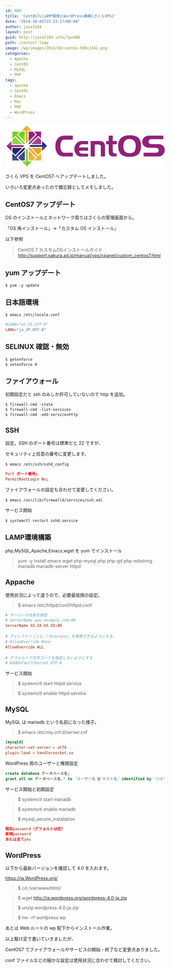 ```yaml
---
id: 988
title: 'CentOS7にLAMP環境とWordPress構築[さくらVPS]'
date: "2014-10-05T15:23:17+00:00"
author: jaxx2104
layout: post
guid: http://jaxx2104.info/?p=988
path: /centos7-lamp
image: /wp/images/2014/10/centos-500x1341.png
categories:
  - Apache
  - CentOS
  - MySQL
  - PHP
tags:
  - apache
  - CentOS
  - Emacs
  - Mac
  - PHP
  - WordPress
---
```

<img src="./centos.png" />


さくら VPS を CentOS7 へアップデートしました。

いろいろ変更点あったので備忘録としてメモしました。

## CentOS7 アップデート

OS のインストールとネットワーク周りはさくらの管理画面から。

「OS 再インストール」->「カスタム OS インストール」

<!--more-->

以下参照


> CentOS 7 カスタムOSインストールガイド
> http://support.sakura.ad.jp/manual/vps/cpanel/custom_centos7.html


## yum アップデート

```
$ yum -y update
```

## 日本語環境

```
$ emacs /etc/locale.conf
```

```conf
#LANG="en_US.UTF-8"
LANG="ja_JP.UTF-8"
```

## SELINUX 確認・無効

```
$ getenforce
$ setenforce 0
```

## ファイアウォール

初期設定だと ssh のみしか許可していないので http を追加。

```
$ firewall-cmd -state
$ firewall-cmd -list-services
$ firewall-cmd -add-service=http
```

## SSH

設定。SSH のポート番号は標準だと 22 ですが、

セキュリティ上任意の番号に変更します。

`$ emacs /etc/ssh/sshd_config`

```conf
Port ポート番号;
PermitRootLogin No;
```

ファイアウォールの設定も合わせて変更してください。

`$ emacs /usr/lib/firewalld/services/ssh.xml`

サービス開始

`$ systemctl restart sshd.service`

## LAMP環境構築

php,MySQL,Apache,Emacs,wget を yum でインストール

> yum -y install emacs wget php-mysql php php-gd php-mbstring mariadb mariadb-server httpd

## Appache

使用状況によって違うので、必要最低限の設定。

> $ emacs /etc/httpd/conf/httpd.conf

```conf
# サーバーの名前を設定
# ServerName www.example.com:80
ServerName XX.XX.XX.XX:80

# ディレクトリごとに「.htaccess」を使用できるようにする。
# AllowOverride None
AllowOverride ALL

# デフォルトで文字コードを指定しないようにする
# AddDefaultCharset UTF-8
```

サービス開始

> $ systemctl start httpd.service

> $ systemctl enable httpd.service

## MySQL

MySQL は mariadb という名前になった様子。

> $ emacs /etc/my.cnf.d/server.cnf

```conf
[mysqld]
character-set-server = utf8
plugin-load = handlersocket.so
```

WordPress 用のユーザーと権限設定

```sql
create database データベース名;
grant all on データベース名.* to 'ユーザー名'@'ホスト名' identified by 'パスワード'
```

サービス開始と初期設定

> $ systemctl start mariadb

> $ systemctl enable mariadb

> $ mysql\_secure\_installation

```conf
既存password（デフォルトは空）
新規password
あとは全てyes
```

## WordPress

以下から最新バージョンを確認して 4.0 を入れます。

<a href="https://ja.wordpress.org/" title="https://ja.wordpress.org/" target="_blank">https://ja.WordPress.org/</a>

> $ cd /var/www/html/

> $ wget http://ja.wordpress.org/wordpress-4.0-ja.zip

> $ unzip wordpress-4.0-ja.zip

> $ mv -rf wordpress wp

あとは Web ルートの wp 配下からインストール作業。

以上駆け足で書いていきましたが、

CentOS7 でファイアウォールやサービスの開始・終了など変更点ありました。

conf ファイルなどの細かな設定は使用状況に合わせて検討してください。
